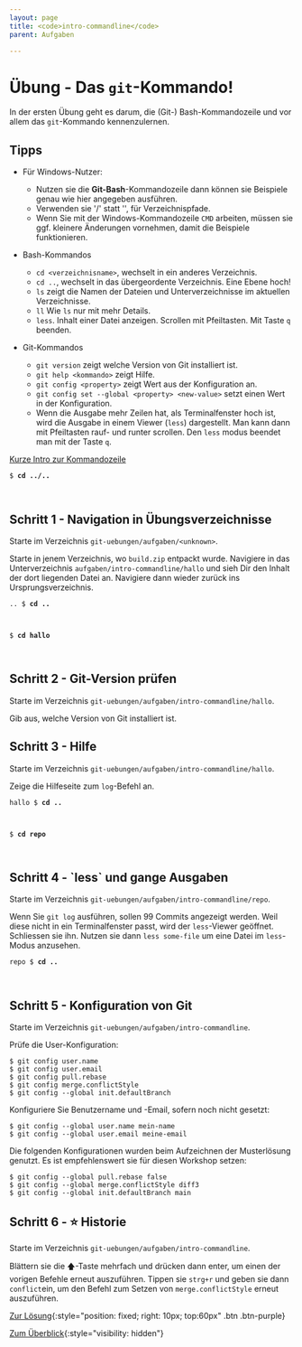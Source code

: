 ```yaml
---
layout: page
title: <code>intro-commandline</code>
parent: Aufgaben

---
```

# Übung - Das `git`-Kommando!

In der ersten Übung geht es darum,
die (Git-) Bash-Kommandozeile und vor allem
das `git`-Kommando kennenzulernen.

## Tipps

* Für Windows-Nutzer:
  - Nutzen sie die **Git-Bash**-Kommandozeile dann können sie Beispiele
    genau wie hier angegeben ausführen.
  - Verwenden sie '/' statt '\', für Verzeichnispfade.
  - Wenn Sie mit der Windows-Kommandozeile `CMD` arbeiten,
    müssen sie ggf. kleinere Änderungen vornehmen,
    damit die Beispiele funktionieren.

* Bash-Kommandos
  - `cd <verzeichnisname>`, wechselt in ein anderes Verzeichnis.
  - `cd ..`, wechselt in das übergeordente Verzeichnis.
    Eine Ebene hoch!
  - `ls` zeigt die Namen der Dateien und Unterverzeichnisse im aktuellen Verzeichnisse.
  - `ll` Wie `ls` nur mit mehr Details.
  - `less`. Inhalt einer Datei anzeigen. Scrollen mit Pfeiltasten. Mit Taste `q` beenden.

* Git-Kommandos
  - `git version` zeigt welche Version von Git installiert ist.
  - `git help <kommando>` zeigt Hilfe.
  - `git config <property>` zeigt Wert aus der Konfiguration an. 
  - `git config set --global <property> <new-value>` 
    setzt einen Wert in der Konfiguration.
  - Wenn die Ausgabe mehr Zeilen hat, als Terminalfenster hoch ist,
    wird die Ausgabe in einem Viewer (`less`) dargestellt.
    Man kann dann mit Pfeiltasten rauf- und runter scrollen.
    Den `less` modus beendet man mit der Taste `q`.

[Kurze Intro zur Kommandozeile](../installation/kommandozeile)


<pre><code>$ <b>cd ../..</b><br><br><br></code></pre>


<!--UEB-Das `git`-Kommando!--><h2>Schritt 1 - Navigation in Übungsverzeichnisse</h2>

Starte im Verzeichnis `git-uebungen/aufgaben/<unknown>`.

Starte in jenem Verzeichnis, wo `build.zip` entpackt wurde.
Navigiere in das Unterverzeichnis `aufgaben/intro-commandline/hallo`
und sieh Dir den Inhalt der dort liegenden Datei an.
Navigiere dann wieder zurück ins Ursprungsverzeichnis.


<pre><code>.. $ <b>cd ..</b><br><br><br></code></pre>



<pre><code>$ <b>cd hallo</b><br><br><br></code></pre>


<!--UEB-Das `git`-Kommando!--><h2>Schritt 2 - Git-Version prüfen</h2>

Starte im Verzeichnis `git-uebungen/aufgaben/intro-commandline/hallo`.

Gib aus, welche Version von Git installiert ist.

<!--UEB-Das `git`-Kommando!--><h2>Schritt 3 - Hilfe</h2>

Starte im Verzeichnis `git-uebungen/aufgaben/intro-commandline/hallo`.

Zeige die Hilfeseite zum `log`-Befehl an.


<pre><code>hallo $ <b>cd ..</b><br><br><br></code></pre>



<pre><code>$ <b>cd repo</b><br><br><br></code></pre>


<!--UEB-Das `git`-Kommando!--><h2>Schritt 4 - `less` und gange Ausgaben</h2>

Starte im Verzeichnis `git-uebungen/aufgaben/intro-commandline/repo`.

Wenn Sie `git log` ausführen, sollen 99 Commits angezeigt werden.
Weil diese nicht in ein Terminalfenster passt,
wird der `less`-Viewer geöffnet. Schliessen sie ihn.
Nutzen sie dann `less some-file` um eine Datei im `less`-Modus anzusehen.


<pre><code>repo $ <b>cd ..</b><br><br><br></code></pre>


<!--UEB-Das `git`-Kommando!--><h2>Schritt 5 - Konfiguration von Git</h2>

Starte im Verzeichnis `git-uebungen/aufgaben/intro-commandline`.

Prüfe die User-Konfiguration:

    $ git config user.name
    $ git config user.email
    $ git config pull.rebase
    $ git config merge.conflictStyle
    $ git config --global init.defaultBranch 

Konfiguriere Sie Benutzername und -Email, 
sofern noch nicht gesetzt:

    $ git config --global user.name mein-name
    $ git config --global user.email meine-email

Die folgenden Konfigurationen wurden beim Aufzeichnen der 
Musterlösung genutzt.
Es ist empfehlenswert sie für diesen Workshop setzen:

    $ git config --global pull.rebase false 
    $ git config --global merge.conflictStyle diff3
    $ git config --global init.defaultBranch main


<!--UEB-Das `git`-Kommando!--><h2>Schritt 6 - ⭐ Historie</h2>

Starte im Verzeichnis `git-uebungen/aufgaben/intro-commandline`.

Blättern sie die 🡅-Taste mehrfach und drücken dann enter,
um einen der vorigen Befehle erneut auszuführen.
Tippen sie `strg+r` und geben sie dann `conflict`ein,
um den Befehl zum Setzen von `merge.conflictStyle` erneut auszuführen.

[Zur Lösung](loesung-intro-commandline.html){:style="position: fixed; right: 10px; top:60px" .btn .btn-purple}

[Zum Überblick](../../ueberblick.html){:style="visibility: hidden"}

